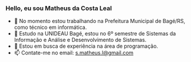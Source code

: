 ### Hello, eu sou Matheus da Costa Leal

- 🔭 No momento estou trabalhando na Prefeitura Municipal de Bagé/RS, como técnico em informática.
- 🌱 Estudo na UNIDEAU Bagé, estou no 6º semestre de Sistemas da Informação e Análise e Desenvolvimento de Sistemas.
- 👯 Estou em busca de experiência na área de programação.
- 📫 Contate-me no email: s.matheus.l@gmail.com
